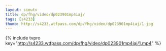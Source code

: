 ```yaml
--- 
layout: sieutv
title: dp/fhg/video/dp023901mp4iaj/
tags: [s4233]
thumb: http://s4233.wtfpass.com/dp/fhg/video/dp023901mp4iaj/1.jpg
---
```

{% include tvpro key="http://s4233.wtfpass.com/dp/fhg/video/dp023901mp4iaj/1.mp4" %} 

